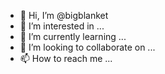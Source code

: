 - 👋 Hi, I’m @bigblanket
- 👀 I’m interested in ...
- 🌱 I’m currently learning ...
- 💞️ I’m looking to collaborate on ...
- 📫 How to reach me ...

<!---
bigblanket/bigblanket is a ✨ special ✨ repository because its `README.md` (this file) appears on your GitHub profile.
You can click the Preview link to take a look at your changes.
--->

